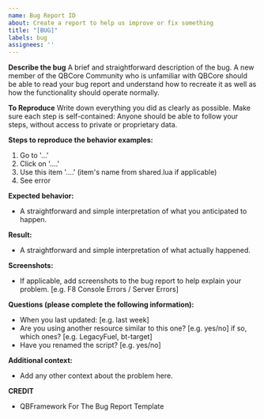 ```yaml
---
name: Bug Report ID
about: Create a report to help us improve or fix something
title: "[BUG]"
labels: bug
assignees: ''
---
```


**Describe the bug**
A brief and straightforward description of the bug. A new member of the QBCore Community who is unfamiliar with QBCore should be able to read your bug report and understand how to recreate it as well as how the functionality should operate normally.

**To Reproduce**
Write down everything you did as clearly as possible. Make sure each step is self-contained: Anyone should be able to follow your steps, without access to private or proprietary data.

**Steps to reproduce the behavior examples:**
1. Go to '...'
2. Click on '....'
3. Use this item '....' (item's name from shared.lua if applicable)
4. See error

**Expected behavior:**
- A straightforward and simple interpretation of what you anticipated to happen.

**Result:**
- A straightforward and simple interpretation of what actually happened.

**Screenshots:**
- If applicable, add screenshots to the bug report to help explain your problem. [e.g. F8 Console Errors / Server Errors]

**Questions (please complete the following information):**
 - When you last updated: [e.g. last week]
 - Are you using another resource similar to this one? [e.g. yes/no] if so, which ones? [e.g. LegacyFuel, bt-target]
 - Have you renamed the script? [e.g. yes/no]

**Additional context:**
- Add any other context about the problem here.

**CREDIT**
- QBFramework For The Bug Report Template

